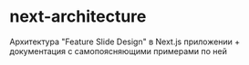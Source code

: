# next-architecture
Архитектура "Feature Slide Design" в Next.js приложении + документация с самопоясняющими примерами по ней
